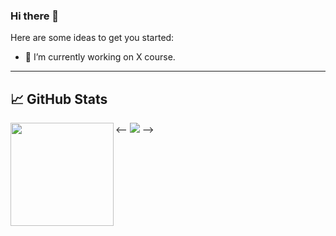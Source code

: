 ### Hi there 👋

Here are some ideas to get you started:

- 🔭 I’m currently working on X course.

<!--
**XelerT/XelerT** is a ✨ _special_ ✨ repository because its `README.md` (this file) appears on your GitHub profile.


- 🌱 I’m currently learning ...
- 👯 I’m looking to collaborate on ...
- 🤔 I’m looking for help with ...
- 💬 Ask me about ...
- 📫 How to reach me: ...
- 😄 Pronouns: ...
- ⚡ Fun fact: ...


## 🏆 GitHub Trophy
[![trophy](https://github-profile-trophy.vercel.app/?username=XelerT&column=8)](https://github-profile-trophy.vercel.app/?username=XelerT&column=8)
-->
---

## 📈 GitHub Stats
<div>
  <img height="165" align="left" src="https://github-readme-stats.vercel.app/api?username=XelerT&show_icons=true&theme=vue" />
  <-- <img src="https://github-readme-stats.vercel.app/api/top-langs/?username=XelerT&layout=compact&show_icons=true&theme=vue" /> -->
</div>



